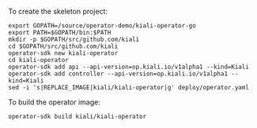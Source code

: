 To create the skeleton project:

```
export GOPATH=/source/operator-demo/kiali-operator-go
export PATH=$GOPATH/bin:$PATH
mkdir -p $GOPATH/src/github.com/kiali
cd $GOPATH/src/github.com/kiali
operator-sdk new kiali-operator
cd kiali-operator
operator-sdk add api --api-version=op.kiali.io/v1alpha1 --kind=Kiali
operator-sdk add controller --api-version=op.kiali.io/v1alpha1 --kind=Kiali
sed -i 's|REPLACE_IMAGE|kiali/kiali-operator|g' deploy/operator.yaml
```

To build the operator image:

```
operator-sdk build kiali/kiali-operator
```

